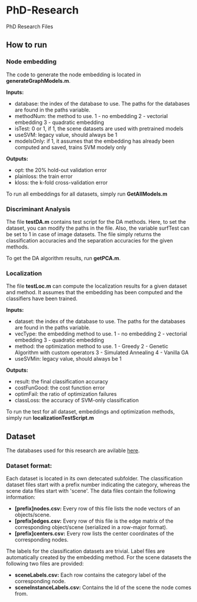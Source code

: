 # PhD-Research
PhD Research Files

## How to run

### Node embedding

The code to generate the node embedding is located in **generateGraphModels.m**.

**Inputs:**

* database: the index of the database to use. The paths for the databases are found in the paths variable.
* methodNum: the method to use. 1 - no embedding 2 - vectorial embedding 3 - quadratic embedding
* isTest: 0 or 1, if 1, the scene datasets are used with pretrained models
* useSVM: legacy value, should always be 1
* modelsOnly: if 1, it assumes that the embedding has already been computed and saved, trains SVM modely only

**Outputs:**

* opt: the 20% hold-out validation error
* plainloss: the train error
* kloss: the k-fold cross-validation error

To run all embeddings for all datasets, simply run **GetAllModels.m**

### Discriminant Analysis

The file **testDA.m** contains test script for the DA methods. Here, to set the dataset, you can modify the paths in the file. Also, the variable surfTest can be set to 1 in case of image datasets. The file simply returns the classification accuracies and the separation accuracies for the given methods.

To get the DA algorithm results, run **getPCA.m**. 

### Localization

The file **testLoc.m** can compute the localization results for a given dataset and method. It assumes that the embedding has been computed and the classifiers have been trained.

**Inputs:**

* dataset: the index of the database to use. The paths for the databases are found in the paths variable.
* vecType: the embedding method to use. 1 - no embedding 2 - vectorial embedding 3 - quadratic embedding
* method: the optimization method to use. 1 - Greedy 2 - Genetic Algorithm with custom operators 3 - Simulated Annealing 4 - Vanilla GA
* useSVMin: legacy value, should always be 1

**Outputs:**

* result: the final classification accuracy
* costFunGood: the cost function error
* optimFail: the ratio of optimization failures
* classLoss: the accuracy of SVM-only classification

To run the test for all dataset, embeddings and optimization methods, simply run **localizationTestScript.m**

## Dataset

The databases used for this research are avilable [here](http://deeplearning.iit.bme.hu/locDatasets.zip).

### Dataset format:

Each dataset is located in its own detecated subfolder. The classification dataset files start with a prefix number indicating the category, whereas the scene data files start with 'scene'. The data files contain the following information:

* **[prefix]nodes.csv:** Every row of this file lists the node vectors of an objects/scene.
* **[prefix]edges.csv:** Every row of this file is the edge matrix of the corresponding object/scene (serialized in a row-major format).
* **[prefix]centers.csv:** Every row lists the center coordinates of the corresponding nodes.

The labels for the classification datasets are trivial. Label files are automatically created by the embedding method. For the scene datasets the following two files are provided:

* **sceneLabels.csv:** Each row contains the category label of the corresponding node.
* **sceneInstanceLabels.csv:** Contains the Id of the scene the node comes from.




